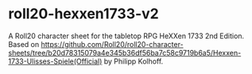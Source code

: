 # roll20-hexxen1733-v2

A Roll20 character sheet for the tabletop RPG HeXXen 1733 2nd Edition. Based on https://github.com/Roll20/roll20-character-sheets/tree/b20d78315079a4e345b36df56ba7c58c9719b6a5/Hexxen-1733-Ulisses-Spiele(Official) by Philipp Kolhoff.
